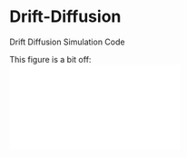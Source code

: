 # Drift-Diffusion
 Drift Diffusion Simulation Code
 
 This figure is a bit off:  
 ![DiodeIV](_Notes/Latex/CarrierDensityByVoltage-eps-converted-to.pdf)
